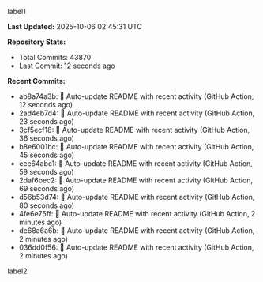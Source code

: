 
label1 
<!-- ACTIVITY_START -->
**Last Updated:** 2025-10-06 02:45:31 UTC

**Repository Stats:**
- Total Commits: 43870
- Last Commit: 12 seconds ago

**Recent Commits:**
- ab8a74a3b: 🤖 Auto-update README with recent activity (GitHub Action, 12 seconds ago)
- 2ad4eb7d4: 🤖 Auto-update README with recent activity (GitHub Action, 23 seconds ago)
- 3cf5ecf18: 🤖 Auto-update README with recent activity (GitHub Action, 36 seconds ago)
- b8e6001bc: 🤖 Auto-update README with recent activity (GitHub Action, 45 seconds ago)
- ece64abc1: 🤖 Auto-update README with recent activity (GitHub Action, 59 seconds ago)
- 2daf6bec2: 🤖 Auto-update README with recent activity (GitHub Action, 69 seconds ago)
- d56b53d74: 🤖 Auto-update README with recent activity (GitHub Action, 80 seconds ago)
- 4fe6e75ff: 🤖 Auto-update README with recent activity (GitHub Action, 2 minutes ago)
- de68a6a6b: 🤖 Auto-update README with recent activity (GitHub Action, 2 minutes ago)
- 036dd0f56: 🤖 Auto-update README with recent activity (GitHub Action, 2 minutes ago)
<!-- ACTIVITY_END -->

label2
